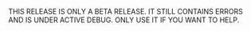 THIS RELEASE IS ONLY A BETA RELEASE.
IT STILL CONTAINS ERRORS AND IS UNDER ACTIVE DEBUG.
ONLY USE IT IF YOU WANT TO HELP.
